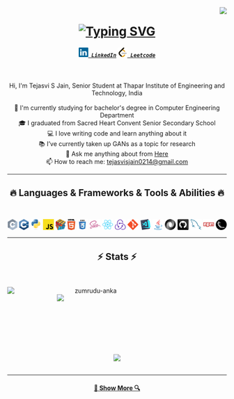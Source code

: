 <img align="right" src="https://api.visitorbadge.io/api/visitors?path=https%3A%2F%2Fgithub.com%2FTEJASVISJAIN%2FTEJASVISJAIN&labelColor=%232ccce4&countColor=%23697689">

<h1 align="center">
  <a href="https://git.io/typing-svg"><img src="https://readme-typing-svg.herokuapp.com?font=Fira+Code&weight=600&size=30&pause=500&center=true&vCenter=true&width=435&lines=Hello%2C+There!+%F0%9F%91%8B;This+is+Tejasvi+S+Jain..;Nice+to+meet+you!" alt="Typing SVG" /></a>
</h1>

<h5 align="center">
  <code><a href="https://www.linkedin.com/in/tejasvisjain/" title="LinkedIn Profile"><img width="22" src="images/linkedin.svg"> LinkedIn</a></code>
  <code><a href="https://leetcode.com/TEJASVISJAIN/" title="Leetcode Profile"><img width="22" src="images/leetcode.png"> Leetcode</a></code>
  
</h5>
<br>
<p align="center">
  Hi, I'm Tejasvi S Jain, Senior Student at Thapar Institute of Engineering and Technology, India
  <br>
  <br>
  🔬 I'm currently studying for bachelor's degree in Computer Engineering Department
  <br>
  🎓 I graduated from Sacred Heart Convent Senior Secondary School
  <br>
  💻 I love writing code and learn anything about it
  <br>
  📚 I’ve currently taken up GANs as a topic for research
  <br>
  💬 Ask me anything about from <a href="https://github.com/TEJASVISJAIN/TEJASVISJAIN/issues" title="Issues">Here</a>
  <br>
  📫 How to reach me: <a href="mailto: tejasvisjain0214@gmail.com">tejasvisjain0214@gmail.com</a>
</p>

<hr>
<h2 align="center">🔥 Languages & Frameworks & Tools & Abilities 🔥</h2>
<br>
<p align="center">
  <code><img title="C" height="25" src="images/c.svg"></code>
  <code><img title="C++" height="25" src="images/cpp.svg"></code>
  <code><img title="Python" height="25" src="images/python-original.svg"></code>
  <code><img title="Javascript" height="25" src="images/javascript.svg"></code>
  <code><img title="Problem Solving" height="25" src="images/problemSolving.png"></code>
  <code><img title="HTML5" height="25" src="images/html5.svg"></code>
  <code><img title="CSS" height="25" src="images/css.svg"></code>
  <code><img title="SASS" height="25" src="images/sass.svg"></code>
  <code><img title="React" height="25" src="images/react-original.svg"></code>
  <code><img title="Redux" height="25" src="images/redux.svg"></code>
  <code><img title="Git" height="25" src="images/git-original.svg"></code>
  <code><img title="Visual Studio Code" height="25" src="images/vscode.png"></code>
  <code><img title="Java" height="25" src="images/java-original.svg"></code>
  <code><img title="JSON" height="25" src="images/json.svg"></code>
  <code><img title="GitHub" height="25" src="images/github.svg"></code>
  <code><img title="MySQL" height="25" src="images/mysql.svg"></code>
  <code><img title="npm" height="25" src="images/npm.svg"></code>
  <code><img title="Flask" height="25" src="images/flask.png"></code>
</p>
<hr>

<h2 align="center">⚡ Stats ⚡</h2>
<br>
<p align=center>
  <div align=center>
    <a href="https://github-readme-streak-stats.herokuapp.com?user=TEJASVISJAIN&theme=react" title="Go to Source">
      <img align="left" width=390 src="https://github-readme-streak-stats.herokuapp.com?user=TEJASVISJAIN&theme=react" alt="zumrudu-anka" />
    </a>
    <a href="https://github-readme-stats.vercel.app/api?username=TEJASVISJAIN&theme=react&show_icons=true&hide_border=true&count_private=true" title="Go to Source">
      <img align="right" width=390 src="https://github-readme-stats.vercel.app/api?username=TEJASVISJAIN&theme=react&show_icons=true&hide_border=true&count_private=true" />
    </a>
  </div>
  <br><br><br><br><br><br><br><br><br>
  <div align=center>
    <a href="https://github-readme-stats.vercel.app/api/top-langs/?username=TEJASVISJAIN&theme=react&show_icons=true&hide_border=true&layout=compact">
      <img width=325 align="center" src="https://github-readme-stats.vercel.app/api/top-langs/?username=TEJASVISJAIN&theme=react&show_icons=true&hide_border=true&layout=compact" />
    </a>
  </div>
  <br>
  
  
</p>

<hr>



<h4 align="center">
  <a href="https://github.com/TEJASVISJAIN?tab=repositories" title="Show Repositories">🔎 Show More 🔍</a>
</h4>

<!--
**TEJASVISJAIN/TEJASVISJAIN** is a ✨ _special_ ✨ repository because its `README.md` (this file) appears on your GitHub profile.

Here are some ideas to get you started:

- 🔭 I’m currently working on ...
- 🌱 I’m currently learning ...
- 👯 I’m looking to collaborate on ...
- 🤔 I’m looking for help with ...
- 💬 Ask me about ...
- 📫 How to reach me: ...
- 😄 Pronouns: ...
- ⚡ Fun fact: ...
-->
